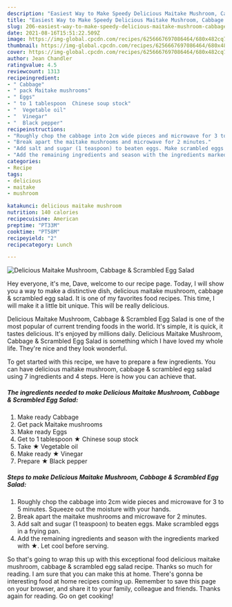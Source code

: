 ```yaml
---
description: "Easiest Way to Make Speedy Delicious Maitake Mushroom, Cabbage &amp;amp; Scrambled Egg Salad"
title: "Easiest Way to Make Speedy Delicious Maitake Mushroom, Cabbage &amp;amp; Scrambled Egg Salad"
slug: 206-easiest-way-to-make-speedy-delicious-maitake-mushroom-cabbage-and-amp-scrambled-egg-salad
date: 2021-08-16T15:51:22.509Z
image: https://img-global.cpcdn.com/recipes/6256667697086464/680x482cq70/delicious-maitake-mushroom-cabbage-scrambled-egg-salad-recipe-main-photo.jpg
thumbnail: https://img-global.cpcdn.com/recipes/6256667697086464/680x482cq70/delicious-maitake-mushroom-cabbage-scrambled-egg-salad-recipe-main-photo.jpg
cover: https://img-global.cpcdn.com/recipes/6256667697086464/680x482cq70/delicious-maitake-mushroom-cabbage-scrambled-egg-salad-recipe-main-photo.jpg
author: Jean Chandler
ratingvalue: 4.5
reviewcount: 1313
recipeingredient:
- " Cabbage"
- " pack Maitake mushrooms"
- " Eggs"
- " to 1 tablespoon  Chinese soup stock"
- "  Vegetable oil"
- "  Vinegar"
- "  Black pepper"
recipeinstructions:
- "Roughly chop the cabbage into 2cm wide pieces and microwave for 3 to 5 minutes. Squeeze out the moisture with your hands."
- "Break apart the maitake mushrooms and microwave for 2 minutes."
- "Add salt and sugar (1 teaspoon) to beaten eggs. Make scrambled eggs in a frying pan."
- "Add the remaining ingredients and season with the ingredients marked with ★. Let cool before serving."
categories:
- Recipe
tags:
- delicious
- maitake
- mushroom

katakunci: delicious maitake mushroom 
nutrition: 140 calories
recipecuisine: American
preptime: "PT33M"
cooktime: "PT58M"
recipeyield: "2"
recipecategory: Lunch

---
```



![Delicious Maitake Mushroom, Cabbage &amp; Scrambled Egg Salad](https://img-global.cpcdn.com/recipes/6256667697086464/680x482cq70/delicious-maitake-mushroom-cabbage-scrambled-egg-salad-recipe-main-photo.jpg)

Hey everyone, it's me, Dave, welcome to our recipe page. Today, I will show you a way to make a distinctive dish, delicious maitake mushroom, cabbage &amp; scrambled egg salad. It is one of my favorites food recipes. This time, I will make it a little bit unique. This will be really delicious.

Delicious Maitake Mushroom, Cabbage &amp; Scrambled Egg Salad is one of the most popular of current trending foods in the world. It's simple, it is quick, it tastes delicious. It's enjoyed by millions daily. Delicious Maitake Mushroom, Cabbage &amp; Scrambled Egg Salad is something which I have loved my whole life. They're nice and they look wonderful.




To get started with this recipe, we have to prepare a few ingredients. You can have delicious maitake mushroom, cabbage &amp; scrambled egg salad using 7 ingredients and 4 steps. Here is how you can achieve that.

<!--inarticleads1-->

##### The ingredients needed to make Delicious Maitake Mushroom, Cabbage &amp; Scrambled Egg Salad:

1. Make ready  Cabbage
1. Get  pack Maitake mushrooms
1. Make ready  Eggs
1. Get  to 1 tablespoon ★ Chinese soup stock
1. Take  ★ Vegetable oil
1. Make ready  ★ Vinegar
1. Prepare  ★ Black pepper




<!--inarticleads2-->

##### Steps to make Delicious Maitake Mushroom, Cabbage &amp; Scrambled Egg Salad:

1. Roughly chop the cabbage into 2cm wide pieces and microwave for 3 to 5 minutes. Squeeze out the moisture with your hands.
1. Break apart the maitake mushrooms and microwave for 2 minutes.
1. Add salt and sugar (1 teaspoon) to beaten eggs. Make scrambled eggs in a frying pan.
1. Add the remaining ingredients and season with the ingredients marked with ★. Let cool before serving.




So that's going to wrap this up with this exceptional food delicious maitake mushroom, cabbage &amp; scrambled egg salad recipe. Thanks so much for reading. I am sure that you can make this at home. There's gonna be interesting food at home recipes coming up. Remember to save this page on your browser, and share it to your family, colleague and friends. Thanks again for reading. Go on get cooking!
